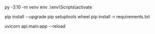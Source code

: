 py -3.10 -m venv env
.\env\Scripts\activate

pip install --upgrade pip setuptools wheel
pip install -r requirements.txt


uvicorn api.main:app --reload
